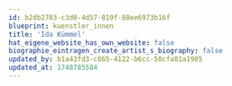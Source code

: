 ```yaml
---
id: b2db2703-c3d0-4d57-819f-88ee6973b16f
blueprint: kuenstler_innen
title: 'Ida Kümmel'
hat_eigene_website_has_own_website: false
biographie_eintragen_create_artist_s_biography: false
updated_by: b1a43fd3-c865-4122-b6cc-50cfa81a1985
updated_at: 1748785584
---
```


